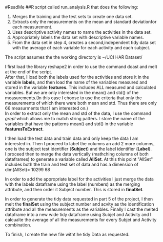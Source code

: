 #ReadMe
##R script called run_analysis.R that does the following:
1. Merges the training and the test sets to create one data set.  
2. Extracts only the measurements on the mean and standard deviationfor each measurement.  
3. Uses descriptive activity names to name the activities in the data set.  
4. Appropriately labels the data set with descriptive variable names.   
5. From the data set in step 4, creates a second,independent tidy data set with the average of each variable for each activity and each subject.  

The script assumes the the working directory is ~/UCI HAR Dataset/  

I first load the library reshape2 in order to use the command dcast and melt at the end of the script.  
After that, I load both the labels used for the activities and store it in the variable **labels**, and then load the name of the variables
measured and stored in the variable **features**. This includes ALL measured and calculated variables. But we are only interested in the mean() and std() of the measurements.(In this case I choose to use the criteria that only the measurements of which there were both mean and std. Thus there are only 66 measurments that I am interested on.)  
In order to extract only the mean and std of the  data, I use the command *grepl* which allows me to match string patters. I store the name of the variables that have the patterns mean() and std() in the variable **featuresToExtract**.  

I then load the test data and train data and only keep the data I am interested in. Then I proceed to label the columns an add 2 more columns, one is the subject test identifier (**Subject**) and the label identifier (**Label**).  
I proceed then to merge the data vertically (mathching columns of both dataframes) to generate a variable called **AllSet**. At this this point "AllSet" includes both the train and test set of data and has a dimension of  
dim(AllSet)= 10299    68  

In order to add the appropriate label for the activities I just merge the data with the labels dataframe using the label (numbers) as the merging attribute, and then order it Subject number. This is stored in **finalSet**.  

In order to generate the tidy data requested in part 5 of the project, I then melt the **finalSet** using the subject number and acvity as the identification attribute and all the measurements as the variables. Finally I cast the melted dataframe into a new wide tidy dataframe using Subjet and Activity and I calcualte the average of all the measurements for every  Subjet and Activity combination.  

To finish, I create the new file witht he tidy Data as requested.

